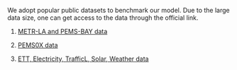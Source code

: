 We adopt popular public datasets to benchmark our model. Due to the large data size, one can get access to the data through the official link.

1. [METR-LA and PEMS-BAY data](https://github.com/liyaguang/DCRNN)

2. [PEMS0X data](https://github.com/guoshnBJTU/ASTGNN/tree/main/data)

3. [ETT, Electricity, TrafficL, Solar, Weather data](https://github.com/thuml/Time-Series-Library/tree/main)

